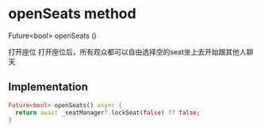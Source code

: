 


# openSeats method








Future&lt;bool> openSeats
()





<p>打开座位
打开座位后，所有观众都可以自由选择空的seat坐上去开始跟其他人聊天</p>



## Implementation

```dart
Future<bool> openSeats() async {
  return await _seatManager?.lockSeat(false) ?? false;
}
```







